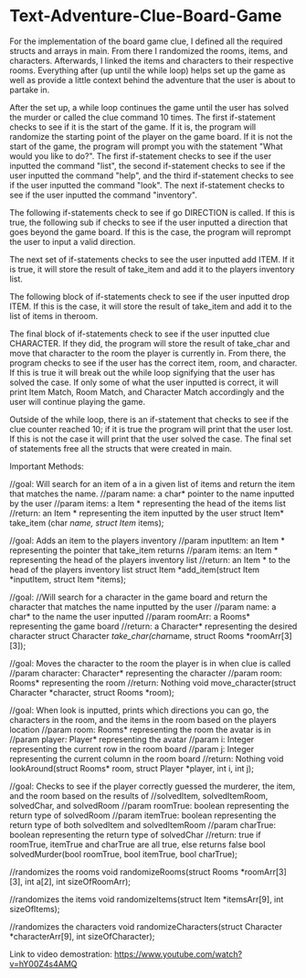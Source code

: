 # Text-Adventure-Clue-Board-Game
For the implementation of the board game clue, I defined all the required structs and arrays in main. From there I randomized the rooms, items, and characters. 
Afterwards, I linked the items and characters to their respective rooms. Everything after (up until the while loop) helps set up the game as well as provide a little context 
behind the adventure that the user is about to partake in. 

After the set up, a while loop continues the game until the user has solved the murder or called the clue command 10 
times. The first if-statement checks to see if it is the start of the game. If it is, the program will randomize the starting point of the player on the game board. If it
is not the start of the game, the program will prompt you with the statement "What would you like to do?". The first if-statement checks to see if the user inputted the
command "list", the second if-statement checks to see if the user inputted the command "help", and the third if-statement checks to see if the user inputted the command "look". 
The next if-statement checks to see if the user inputted the command "inventory".

The following if-statements check to see if go DIRECTION is called. If this is true, the following sub if checks to see if the user inputted a direction that goes beyond the game 
board. If this is the case, the program will reprompt the user to input a valid direction. 

The next set of if-statements checks to see the user inputted add ITEM. If it is true, it will store the result of take_item and add it to the players inventory list. 

The following block of if-statements check to see if the user inputted drop ITEM. If this is the case, it will store the result of take_item and add it to the list of items in theroom.
 
The final block of if-statements check to see if the user inputted clue CHARACTER. If they did, the program will store the result of take_char and move that character to the room
the player is currently in. From there, the program checks to see if the user has the correct item, room, and character. If this is true it will break out the while loop
signifying that the user has solved the case. If only some of what the user inputted is correct, it will print Item Match, Room Match, and Character Match accordingly and
the user will continue playing the game. 

Outside of the while loop, there is an if-statement that checks to see if the clue counter reached 10; if it is true the program will print that the user lost. If this is not the case it will print that the user solved the case. The final set of statements free all the structs that were created in
main.
  

Important Methods:

//goal: Will search for an item of a in a given list of items and return the item that matches the name.
//param name: a char* pointer to the name inputted by the user
//param items: a Item * representing the head of the items list
//return: an Item * representing the item inputted by the user 
struct Item* take_item (char *name, struct Item* items); 

//goal: Adds an item to the players inventory
//param inputItem: an Item * representing the pointer that take_item returns
//param items: an Item * representing the head of the players inventory list
//return: an Item * to the head of the players inventory list 
struct Item *add_item(struct Item *inputItem, struct Item *items);

//goal: //Will search for a character in the game board and return the character that matches the name inputted by the user
//param name: a char* to the name the user inputted
//param roomArr: a Rooms* representing the game board
//return: a Character* representing the desired character
struct Character *take_char(char*name, struct Rooms *roomArr[3][3]);

//goal: Moves the character to the room the player is in when clue is called
//param character: Character* representing the character
//param room: Rooms* representing the room
//return: Nothing
void move_character(struct Character *character, struct Rooms *room);

//goal: When look is inputted, prints which directions you can go, the characters in the room, and the items in the room based on the players location
//param room: Rooms* representing the room the avatar is in
//param player: Player* representing the avatar
//param i: Integer representing the current row in the room board
//param j: Integer representing the current column in the room board
//return: Nothing
void lookAround(struct Rooms* room, struct Player *player, int i, int j);

//goal: Checks to see if the player correctly guessed the murderer, the item, and the room based on the results of 
//solvedItem, solvedItemRoom, solvedChar, and solvedRoom
//param roomTrue: boolean representing the return type of solvedRoom
//param itemTrue: boolean representing the return type of both solvedItem and solvedItemRoom
//param charTrue: boolean representing the return type of solvedChar
//return: true if roomTrue, itemTrue and charTrue are all true, else returns false
bool solvedMurder(bool roomTrue, bool itemTrue, bool charTrue);

//randomizes the rooms
void randomizeRooms(struct Rooms *roomArr[3][3], int a[2], int sizeOfRoomArr);

//randomizes the items
void randomizeItems(struct Item *itemsArr[9], int sizeOfItems);

//randomizes the characters
void randomizeCharacters(struct Character *characterArr[9], int sizeOfCharacter);


Link to video demostration:
https://www.youtube.com/watch?v=hY00Z4s4AMQ
